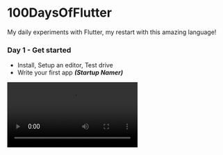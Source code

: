 # 100DaysOfFlutter

My daily experiments with Flutter, my restart with this amazing language!

### Day 1 - Get started

- Install, Setup an editor, Test drive
- Write your first app **_(Startup Namer)_**

![[StartupNameGenerator](https://user-images.githubusercontent.com/5226773/126716556-b7cb9f43-53f0-48f0-995c-fdd23fa98a43.png)](https://user-images.githubusercontent.com/5226773/126716618-5460d801-f9fb-44a3-9bde-643822416d8c.mov)
